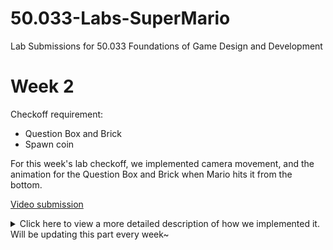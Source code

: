 # 50.033-Labs-SuperMario
 Lab Submissions for 50.033 Foundations of Game Design and Development

 # Week 2
 Checkoff requirement: 
 
 - Question Box and Brick
 - Spawn coin 

For this week's lab checkoff, we implemented camera movement, and the animation for the Question Box and Brick when Mario hits it from the bottom.

[Video submission](https://drive.google.com/file/d/1losTOj9q-SGuysKfQ7fPj_wIVZwBqCmw/view?usp=drive_link)

<details><summary> Click here to view a more detailed description of how we implemented it. Will be updating this part every week~</summary>

We created 3 new scripts (yes, we plan to clean it up but for the sake of the checkoff and submission we had no time to fix or have a centralized script for now T^T)

1. `QnMarkBox.cs`
2. `SpawnCoin.cs`
3. `SpringyBox.cs`


</details>
